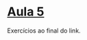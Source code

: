 # [Aula 5](https://bruno-cabral.notion.site/Aula-5-16fe072c71eb493488e36f282a8cf717)

Exercícios ao final do link.
